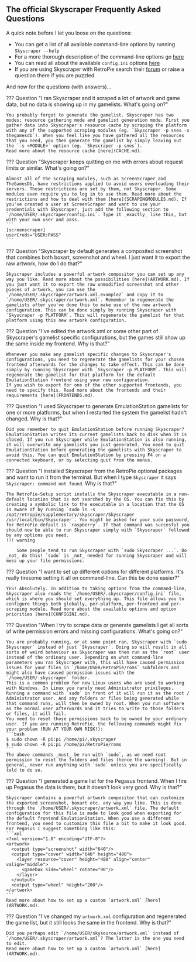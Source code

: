 ## The official Skyscraper Frequently Asked Questions

A quick note before I let you loose on the questions:

-   You can get a list of all available command-line options by running `Skyscraper --help`
-   For a more thorough description of the command-line options go [here](CLIHELP.md)
-   You can read all about the available `config.ini` options [here](CONFIGINI.md)
-   If you are using Skyscraper with RetroPie search their [forum](https://retropie.org.uk/forum/) or raise a question there if you are puzzled

And now for the questions (with answers)...

??? Question "I ran Skyscraper and it scraped a lot of artwork and game data, but no data is showing up in my gamelists. What's going on?"

    You probably forgot to generate the gamelist. Skyscraper has two modes; resource gathering mode and gamelist generation mode. First you gather data into Skyscraper's resource cache by scraping the platform with any of the supported scraping modules (eg. `Skyscraper -p snes -s thegamesdb`). When you feel like you have gathered all the resources that you need, you then generate the gamelist by simply leaving out the `-s <MODULE>` option (eg. `Skyscraper -p snes`).
    Read more about the resource cache [here](CACHE.md).

??? Question "Skyscraper keeps quitting on me with errors about request limits or similar. What's going on?"

    Almost all of the scraping modules, such as ScreenScraper and TheGamesDb, have restrictions applied to avoid users overloading their servers. These restrictions are set by them, not Skyscraper. Some modules even require you to log in to use them. Read more about the restrictions and how to deal with them [here](SCRAPINGMODULES.md). If you've created a user at ScreenScraper and want to use your credentials with Skyscraper, just add the following section to `/home/USER/.skyscraper/config.ini`. Type it _exactly_ like this, but with your own user and pass.
    ```
    [screenscraper]
    userCreds="USER:PASS"
    ```

??? Question "Skyscraper by default generates a composited screenshot that combines both boxart, screenshot and wheel. I just want it to export the raw artwork, how do I do that?"

    Skyscraper includes a powerful artwork compositor you can set up any way you like. Read more about the possibilities [here](ARTWORK.md). If you just want it to export the raw unmodified screenshot and other pieces of artwork, you can use the `/home/USER/.skyscraper/artwork.xml.example2` and copy it to `/home/USER/.skyscraper/artwork.xml`. Remember to regenerate the gamelists after you've done this to make use of the new artwork configuration. This can be done simply by running Skyscraper with `Skyscraper -p PLATFORM`. This will regenerate the gamelist for that platform using this new artwork configuration.

??? Question "I've edited the artwork.xml or some other part of Skyscraper's gamelist specific configurations, but the games still show up the same inside my frontend. Why is that?"

    Whenever you make any gamelist specific changes to Skyscraper's configurations, you need to regenerate the gamelists for your chosen frontend afterwards for the changes to take effect. This can be done simply by running Skyscraper with `Skyscraper -p PLATFORM`. This will regenerate the gamelist for that platform for the default EmulationStation frontend using your new configuration.
    If you wish to export for one of the other supported frontends, you need to specify this. Read more about the frontends and their requirements [here](FRONTENDS.md).

??? Question "I used Skyscraper to generate EmulationStation gamelists for one or more platforms, but when I restarted the system the gamelist hadn't changed. Why is that?"

    Did you remember to quit EmulationStation before running Skyscraper? EmulationStation writes its current gamelists back to disk when it is closed. If you run Skyscraper while EmulationStation is also running, it will overwrite any gamelists you just generated. You need to quit EmulationStation before generating the gamelists with Skyscraper to avoid this. You can quit EmulationStation by pressing F4 on a connected keyboard, or by selecting quit from the menus.

??? Question "I installed Skyscraper from the RetroPie optional packages and want to run it from the terminal. But when I type `Skyscraper` it says `Skyscraper: command not found`. Why is that?"

    The RetroPie-Setup script installs the Skyscraper executable in a non-default location that is not searched by the OS. You can fix this by creating a symbolic link to the executable in a location that the OS is aware of by running `sudo ln -s /opt/retropie/supplementary/skyscraper/Skyscraper /usr/local/bin/Skyscraper`. You might be asked for your sudo password, for RetroPie default is `raspberry`. If that command was succesful you should now be able to run Skyscraper simply with `Skyscraper` followed by any options you need.
    !!! warning

        Some people tend to run Skyscraper with `sudo Skyscraper ...`. Do _not_ do this! `sudo` is _not_ needed for running Skyscraper and will mess up your file permissions.

??? Question "I want to set up different options for different platforms. It's really tiresome setting it all on command-line. Can this be done easier?"

    YES! Absolutely. In addition to taking options from the command-line, Skyscraper also reads the `/home/USER/.skyscraper/config.ini` file, which is where you should set everything up. This file allows you to configure things both globally, per-platform, per-frontend and per-scraping module. Read more about the available options and option priorities [here](CONFIGINI.md).

??? Question "When I try to scrape data or generate gamelists I get all sorts of write permission errors and missing configurations. What's going on?"

    You are probably running, or at some point ran, Skyscraper with `sudo Skyscraper` instead of just `Skyscraper`. Doing so will result in all sorts of weird behaviour as Skyscraper was then run as the `root` user instead of the ordinary user. Depending on what command-line parameters you ran Skyscraper with, this will have caused permission issues for your files in `/home/USER/RetroPie/roms` subfolders and might also have caused permission issues with the `/home/USER/.skyscraper` folder.  
    This is a common problem for new Linux users who are used to working with Windows. In Linux you rarely need Administrator privileges. Running a command with `sudo` in front of it will run it as the root / Administrator user. And any folders or files being generated while that command runs, will then be owned by root. When you run software as the normal user afterwards and it tries to write to those folders or files, it will fail.  
    You need to reset those permissions back to be owned by your ordinary user. If you are running RetroPie, the following commands might fix your problem (RUN AT YOUR OWN RISK!):
    ```bash
    $ sudo chown -R pi:pi /home/pi/.skyscraper
    $ sudo chown -R pi:pi /home/pi/RetroPie/roms
    ```
    The above commands _must_ be run with `sudo`, as we need root permission to reset the folders and files (hence the warning). But in general, never run anything with `sudo` unless you are specifically told to do so.

??? Question "I generated a game list for the Pegasus frontend. When I fire up Pegasus the data is there, but it doesn't look very good. Why is that?"

    Skyscraper contains a powerful artwork compositor that can customize the exported screenshot, boxart etc. any way you like. This is done through the `/home/USER/.skyscraper/artwork.xml` file. The default configuration for this file is made to look good when exporting for the default frontend EmulationStation. When you use a different frontend, you need to customize this file a bit to make it look good. For Pegasus I suggest something like this:
    ```xml
    <?xml version="1.0" encoding="UTF-8"?>
    <artwork>
      <output type="screenshot" width="640"/>
      <output type="cover" width="640" height="480">
        <layer resource="cover" height="480" align="center" valign="middle">
          <gamebox side="wheel" rotate="90"/>
        </layer>
      </output>
      <output type="wheel" height="200"/>
    </artwork>
    ```
    Read more about how to set up a custom `artwork.xml` [here](ARTWORK.md).

??? Question "I've changed my `artwork.xml` configuration and regenerated the game list, but it still looks the same in the frontend. Why is that?"

    Did you perhaps edit `/home/USER/skysource/artwork.xml` instead of `/home/USER/.skyscraper/artwork.xml`? The latter is the one you need to edit.  
    Read more about how to set up a custom `artwork.xml` [here](ARTWORK.md).
